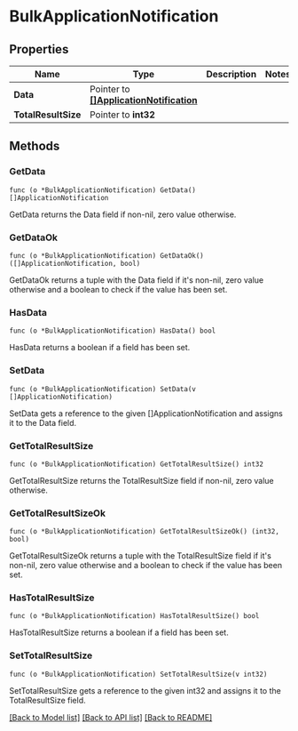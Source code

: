 # BulkApplicationNotification

## Properties

Name | Type | Description | Notes
------------ | ------------- | ------------- | -------------
**Data** | Pointer to [**[]ApplicationNotification**](ApplicationNotification.md) |  | 
**TotalResultSize** | Pointer to **int32** |  | 

## Methods

### GetData

`func (o *BulkApplicationNotification) GetData() []ApplicationNotification`

GetData returns the Data field if non-nil, zero value otherwise.

### GetDataOk

`func (o *BulkApplicationNotification) GetDataOk() ([]ApplicationNotification, bool)`

GetDataOk returns a tuple with the Data field if it's non-nil, zero value otherwise
and a boolean to check if the value has been set.

### HasData

`func (o *BulkApplicationNotification) HasData() bool`

HasData returns a boolean if a field has been set.

### SetData

`func (o *BulkApplicationNotification) SetData(v []ApplicationNotification)`

SetData gets a reference to the given []ApplicationNotification and assigns it to the Data field.

### GetTotalResultSize

`func (o *BulkApplicationNotification) GetTotalResultSize() int32`

GetTotalResultSize returns the TotalResultSize field if non-nil, zero value otherwise.

### GetTotalResultSizeOk

`func (o *BulkApplicationNotification) GetTotalResultSizeOk() (int32, bool)`

GetTotalResultSizeOk returns a tuple with the TotalResultSize field if it's non-nil, zero value otherwise
and a boolean to check if the value has been set.

### HasTotalResultSize

`func (o *BulkApplicationNotification) HasTotalResultSize() bool`

HasTotalResultSize returns a boolean if a field has been set.

### SetTotalResultSize

`func (o *BulkApplicationNotification) SetTotalResultSize(v int32)`

SetTotalResultSize gets a reference to the given int32 and assigns it to the TotalResultSize field.


[[Back to Model list]](../README.md#documentation-for-models) [[Back to API list]](../README.md#documentation-for-api-endpoints) [[Back to README]](../README.md)


